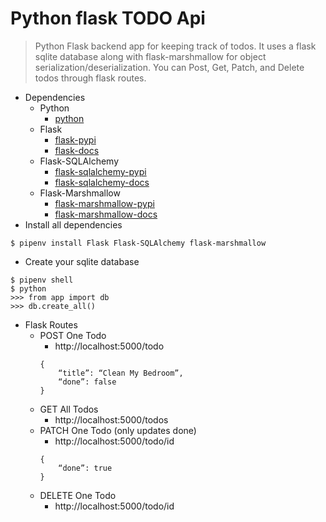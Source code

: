 # Python flask TODO Api

> Python Flask backend app for keeping track of todos.  It uses a flask sqlite database along with flask-marshmallow for object serialization/deserialization.  You can Post, Get, Patch, and Delete todos through flask routes.
- Dependencies
  - Python
    - [python](https://www.python.org/)
  - Flask
    - [flask-pypi](https://pypi.org/project/Flask/)
    - [flask-docs](https://flask.palletsprojects.com/en/1.1.x/)
  - Flask-SQLAlchemy
    - [flask-sqlalchemy-pypi](https://pypi.org/project/Flask-SQLAlchemy/)
    - [flask-sqlalchemy-docs](https://flask-sqlalchemy.palletsprojects.com/en/2.x/)
  - Flask-Marshmallow
    - [flask-marshmallow-pypi](https://pypi.org/project/flask-marshmallow/)
    - [flask-marshmallow-docs](https://flask-marshmallow.readthedocs.io/)
- Install all dependencies
```
$ pipenv install Flask Flask-SQLAlchemy flask-marshmallow
```
- Create your sqlite database
```
$ pipenv shell
$ python
>>> from app import db
>>> db.create_all()
```
- Flask Routes
  - POST One Todo
    - http://localhost:5000/todo
    ```
    {
        “title”: “Clean My Bedroom”,
        “done”: false
    }
    ```
  - GET All Todos
    - http://localhost:5000/todos
  - PATCH One Todo (only updates done)
    - http://localhost:5000/todo/id
    ```
    {
        “done”: true
    }
    ```
  - DELETE One Todo
    - http://localhost:5000/todo/id